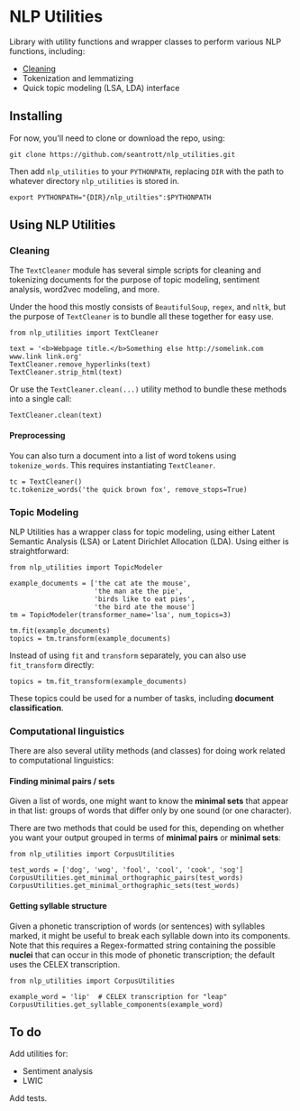 # NLP Utilities

Library with utility functions and wrapper classes to perform various NLP functions, including:
* [Cleaning](#cleaning)
* Tokenization and lemmatizing
* Quick topic modeling (LSA, LDA) interface

## Installing

For now, you'll need to clone or download the repo, using:

```git clone https://github.com/seantrott/nlp_utilities.git```

Then add `nlp_utilities` to your `PYTHONPATH`, replacing `DIR` with the path to whatever directory `nlp_utilities` is stored in.

```export PYTHONPATH="{DIR}/nlp_utilties":$PYTHONPATH```

## Using NLP Utilities

### Cleaning

The `TextCleaner` module has several simple scripts for cleaning and tokenizing documents for the purpose of topic modeling, sentiment analysis, word2vec modeling, and more.

Under the hood this mostly consists of `BeautifulSoup`, `regex`, and `nltk`, but the purpose of `TextCleaner` is to bundle all these together for easy use.

```
from nlp_utilities import TextCleaner

text = '<b>Webpage title.</b>Something else http://somelink.com www.link link.org'
TextCleaner.remove_hyperlinks(text)
TextCleaner.strip_html(text)
```

Or use the `TextCleaner.clean(...)` utility method to bundle these methods into a single call:

```
TextCleaner.clean(text)
```

#### Preprocessing

You can also turn a document into a list of word tokens using `tokenize_words`. This requires instantiating `TextCleaner`.

```
tc = TextCleaner()
tc.tokenize_words('the quick brown fox', remove_stops=True)
```


### Topic Modeling

NLP Utilities has a wrapper class for topic modeling, using either Latent Semantic Analysis (LSA) or Latent Dirichlet Allocation (LDA). Using either is straightforward:

```
from nlp_utilities import TopicModeler

example_documents = ['the cat ate the mouse',
                     'the man ate the pie',
                     'birds like to eat pies',
                     'the bird ate the mouse']
tm = TopicModeler(transformer_name='lsa', num_topics=3)

tm.fit(example_documents)
topics = tm.transform(example_documents)

```

Instead of using `fit` and `transform` separately, you can also use `fit_transform` directly:

```
topics = tm.fit_transform(example_documents)
```

These topics could be used for a number of tasks, including **document classification**. 


### Computational linguistics

There are also several utility methods (and classes) for doing work related to computational linguistics:

#### Finding minimal pairs / sets

Given a list of words, one might want to know the **minimal sets** that appear in that list: groups of words that differ only by one sound (or one character). 

There are two methods that could be used for this, depending on whether you want your output grouped in terms of **minimal pairs** or **minimal sets**:

```
from nlp_utilities import CorpusUtilities

test_words = ['dog', 'wog', 'fool', 'cool', 'cook', 'sog']
CorpusUtilities.get_minimal_orthographic_pairs(test_words)
CorpusUtilities.get_minimal_orthographic_sets(test_words)
```

#### Getting syllable structure

Given a phonetic transcription of words (or sentences) with syllables marked, it might be useful to break each syllable down into its components. Note that this requires a Regex-formatted string containing the possible **nuclei** that can occur in this mode of phonetic transcription; the default uses the CELEX transcription.

```
from nlp_utilities import CorpusUtilities

example_word = 'lip'  # CELEX transcription for "leap"
CorpusUtilities.get_syllable_components(example_word)
```

## To do

Add utilities for:
* Sentiment analysis
* LWIC

Add tests.
